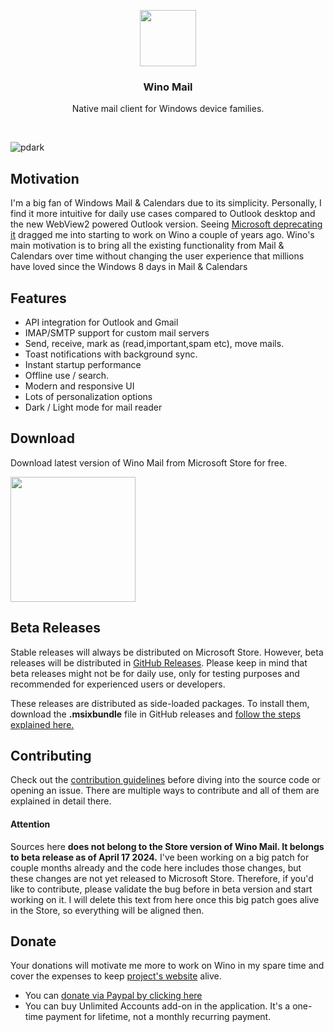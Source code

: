 
<p align="center">
  <a href="https://apps.microsoft.com/detail/Wino%20Mail/9NCRCVJC50WL?launch=true
	&mode=full">
    <img src="https://www.winomail.app/images/wino_logo.png" width=90 height=90>
  </a>

  <h3 align="center">Wino Mail</h3>

  <p align="center">
    Native mail client for Windows device families. 
  </p>
</p>

<br>

![pdark](https://user-images.githubusercontent.com/12009960/232114528-2d2c8e3c-dbe7-429a-94e0-6aecc73bdf70.png)

<a name="motivation"></a>
## Motivation

I'm a big fan of Windows Mail & Calendars due to its simplicity. Personally, I find it more intuitive for daily use cases compared to Outlook desktop and the new WebView2 powered Outlook version. Seeing [Microsoft deprecating it](https://support.microsoft.com/en-us/office/outlook-for-windows-the-future-of-mail-calendar-and-people-on-windows-11-715fc27c-e0f4-4652-9174-47faa751b199#:~:text=The%20Mail%20and%20Calendar%20applications,will%20no%20longer%20be%20supported.) dragged me into starting to work on Wino a couple of years ago. Wino's main motivation is to bring all the existing functionality from Mail & Calendars over time without changing the user experience that millions have loved since the Windows 8 days in Mail & Calendars

## Features

- API integration for Outlook and Gmail
- IMAP/SMTP support for custom mail servers
- Send, receive, mark as (read,important,spam etc), move mails.
- Toast notifications with background sync.
- Instant startup performance
- Offline use / search.
- Modern and responsive UI
- Lots of personalization options
- Dark / Light mode for mail reader

## Download

Download latest version of Wino Mail from Microsoft Store for free.

<a href="https://apps.microsoft.com/detail/Wino%20Mail/9NCRCVJC50WL?launch=true
	&mode=full">
	<img src="https://get.microsoft.com/images/en-us%20dark.svg" width="200"/>
</a>

## Beta Releases

Stable releases will always be distributed on Microsoft Store. However, beta releases will be distributed in [GitHub Releases](https://github.com/bkaankose/Wino-Mail/releases). Please keep in mind that beta releases might not be for daily use, only for testing purposes and recommended for experienced users or developers.

These releases are distributed as side-loaded packages. To install them, download the **.msixbundle** file in GitHub releases and [follow the steps explained here.](https://learn.microsoft.com/en-us/windows/application-management/sideload-apps-in-windows)


## Contributing

Check out the [contribution guidelines](/CONTRIBUTING.md) before diving into the source code or opening an issue. There are multiple ways to contribute and all of them are explained in detail there.

#### Attention

Sources here **does not belong to the Store version of Wino Mail. It belongs to beta release as of April 17 2024.** I've been working on a big patch for couple months already and the code here includes those changes, but these changes are not yet released to Microsoft Store. Therefore, if you'd like to contribute, please validate the bug before in beta version and start working on it. I will delete this text from here once this big patch goes alive in the Store, so everything will be aligned then.

## Donate

Your donations will motivate me more to work on Wino in my spare time and cover the expenses to keep [project's website](https://www.winomail.app/) alive.

- You can [donate via Paypal by clicking here](https://www.paypal.com/donate/?hosted_button_id=LGPERGGXFMQ7U)
- You can buy Unlimited Accounts add-on in the application. It's a one-time payment for lifetime, not a monthly recurring payment.
